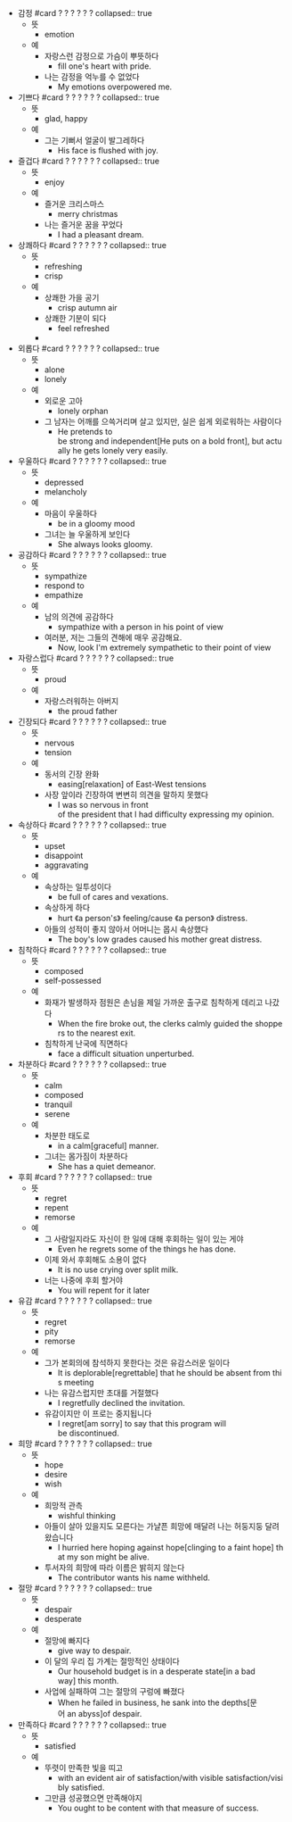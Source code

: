 - 감정 #card
  ?
  ?
  ?
  ?
  ?
  ?
  collapsed:: true
	- 뜻
		- emotion
	- 예
		- 자랑스런 감정으로 가슴이 뿌뜻하다
			- fill one's heart with pride.
		- 나는 감정을 억누를 수 없었다
			- My emotions overpowered me.
- 기쁘다 #card
  ?
  ?
  ?
  ?
  ?
  ?
  collapsed:: true
	- 뜻
		- glad, happy
	- 예
		- 그는 기뻐서 얼굴이 발그레하다
			- His face is flushed with joy.
- 즐겁다 #card
  ?
  ?
  ?
  ?
  ?
  ?
  collapsed:: true
	- 뜻
		- enjoy
	- 예
		- 즐거운 크리스마스
			- merry christmas
		- 나는 즐거운 꿈을 꾸었다
			- I had a pleasant dream.
- 상쾌하다 #card
  ?
  ?
  ?
  ?
  ?
  ?
  collapsed:: true
	- 뜻
		- refreshing
		- crisp
	- 예
		- 상쾌한 가을 공기
			- crisp autumn air
		- 상쾌한 기분이 되다
			- feel refreshed
		-
- 외롭다 #card
  ?
  ?
  ?
  ?
  ?
  ?
  collapsed:: true
	- 뜻
		- alone
		- lonely
	- 예
		- 외로운 고아
			- lonely orphan
		- 그 남자는 어깨를 으쓱거리며 살고 있지만, 실은 쉽게 외로워하는 사람이다
			- He pretends to be strong and independent[He puts on a bold front], but actually he gets lonely very easily.
- 우울하다 #card
  ?
  ?
  ?
  ?
  ?
  ?
  collapsed:: true
	- 뜻
		- depressed
		- melancholy
	- 예
		- 마음이 우울하다
			- be in a gloomy mood
		- 그녀는 늘 우울하게 보인다
			- She always looks gloomy.
- 공감하다 #card
  ?
  ?
  ?
  ?
  ?
  ?
  collapsed:: true
	- 뜻
		- sympathize
		- respond to
		- empathize
	- 예
		- 남의 의견에 공감하다
			- sympathize with a person in his point of view
		- 여러분, 저는 그들의 견해에 매우 공감해요.
			- Now, look I'm extremely sympathetic to their point of view
- 자랑스럽다 #card
  ?
  ?
  ?
  ?
  ?
  ?
  collapsed:: true
	- 뜻
		- proud
	- 예
		- 자랑스러워하는 아버지
			- the proud father
- 긴장되다 #card
  ?
  ?
  ?
  ?
  ?
  ?
  collapsed:: true
	- 뜻
		- nervous
		- tension
	- 예
		- 동서의 긴장 완화
			- easing[relaxation] of East-West tensions
		- 사장 앞이라 긴장하여 변변히 의견을 말하지 못했다
			- I was so nervous in front of the president that I had difficulty expressing my opinion.
- 속상하다 #card
  ?
  ?
  ?
  ?
  ?
  ?
  collapsed:: true
	- 뜻
		- upset
		- disappoint
		- aggravating
	- 예
		- 속상하는 일투성이다
			- be full of cares and vexations.
		- 속상하게 하다
			- hurt 《a person's》 feeling/cause 《a person》 distress.
		- 아들의 성적이 좋지 않아서 어머니는 몹시 속상했다
			- The boy's low grades caused his mother great distress.
- 침착하다 #card
  ?
  ?
  ?
  ?
  ?
  ?
  collapsed:: true
	- 뜻
		- composed
		- self-possessed
	- 예
		- 화재가 발생하자 점원은 손님을 제일 가까운 출구로 침착하게 데리고 나갔다
			- When the fire broke out, the clerks calmly guided the shoppers to the nearest exit.
		- 침착하게 난국에 직면하다
			- face a difficult situation unperturbed.
- 차분하다 #card
  ?
  ?
  ?
  ?
  ?
  ?
  collapsed:: true
	- 뜻
		- calm
		- composed
		- tranquil
		- serene
	- 예
		- 차분한 태도로
			- in a calm[graceful] manner.
		- 그녀는 몸가짐이 차분하다
			- She has a quiet demeanor.
- 후회 #card
  ?
  ?
  ?
  ?
  ?
  ?
  collapsed:: true
	- 뜻
		- regret
		- repent
		- remorse
	- 예
		- 그 사람일지라도 자신이 한 일에 대해 후회하는 일이 있는 게야
			- Even he regrets some of the things he has done.
		- 이제 와서 후회해도 소용이 없다
			- It is no use crying over split milk.
		- 너는 나중에 후회 할거야
			- You will repent for it later
- 유감 #card
  ?
  ?
  ?
  ?
  ?
  ?
  collapsed:: true
	- 뜻
		- regret
		- pity
		- remorse
	- 예
		- 그가 본회의에 참석하지 못한다는 것은 유감스러운 일이다
			- It is deplorable[regrettable] that he should be absent from this meeting
		- 나는 유감스럽지만 초대를 거절했다
			- I regretfully declined the invitation.
		- 유감이지만 이 프로는 중지됩니다
			- I regret[am sorry] to say that this program will be discontinued.
- 희망 #card
  ?
  ?
  ?
  ?
  ?
  ?
  collapsed:: true
	- 뜻
		- hope
		- desire
		- wish
	- 예
		- 희망적 관측
			- wishful thinking
		- 아들이 살아 있을지도 모른다는 가냘픈 희망에 매달려 나는 허둥지둥 달려왔습니다
			- I hurried here hoping against hope[clinging to a faint hope] that my son might be alive.
		- 투서자의 희망에 따라 이름은 밝히지 않는다
			- The contributor wants his name withheld.
- 절망 #card
  ?
  ?
  ?
  ?
  ?
  ?
  collapsed:: true
	- 뜻
		- despair
		- desperate
	- 예
		- 절망에 빠지다
			- give way to despair.
		- 이 달의 우리 집 가계는 절망적인 상태이다
			- Our household budget is in a desperate state[in a bad way] this month.
		- 사업에 실패하여 그는 절망의 구렁에 빠졌다
			- When he failed in business, he sank into the depths[문어 an abyss]of despair.
- 만족하다 #card
  ?
  ?
  ?
  ?
  ?
  ?
  collapsed:: true
	- 뜻
		- satisfied
	- 예
		- 뚜렷이 만족한 빛을 띠고
			- with an evident air of satisfaction/with visible satisfaction/visibly satisfied.
		- 그만큼 성공했으면 만족해야지
			- You ought to be content with that measure of success.